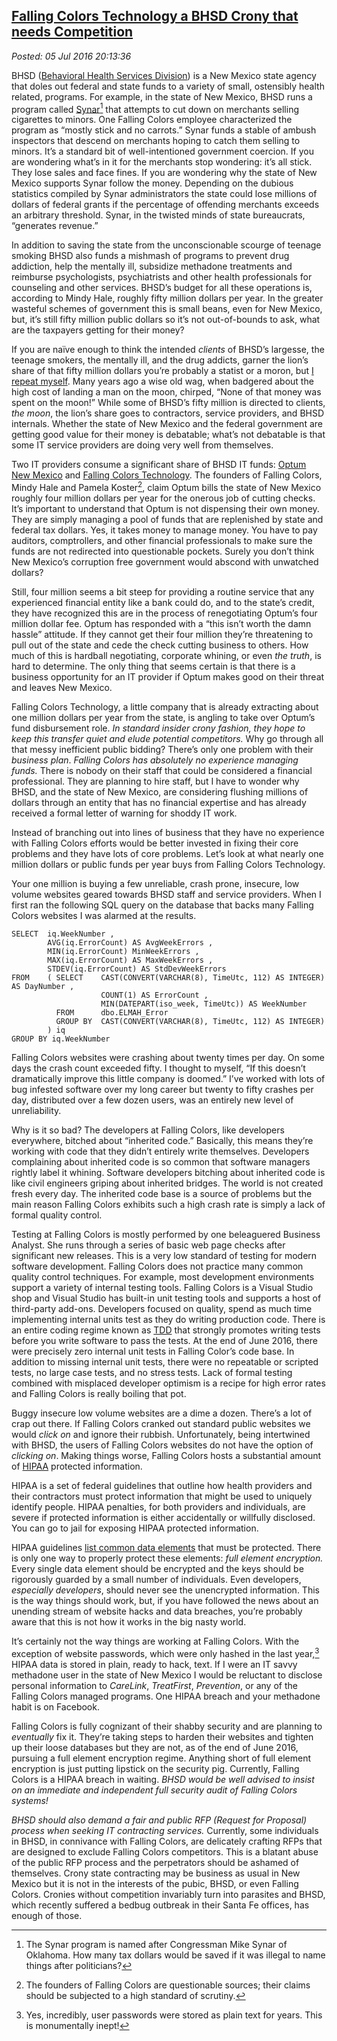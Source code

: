  
[Falling Colors Technology a BHSD Crony that needs Competition](https://analyzethedatanotthedrivel.org/2016/07/05/falling-colors-technology-a-bhsd-crony-that-needs-competition/)
-----------------------------------------------------------------------------------------------------------------------------------------------------

*Posted: 05 Jul 2016 20:13:36*

BHSD ([Behavioral Health Services
Division](https://www.hsd.state.nm.us/Behavioral_health_services_division.aspx))
is a New Mexico state agency that doles out federal and state funds to a
variety of small, ostensibly health related, programs. For example, in
the state of New Mexico, BHSD runs a program called
[Synar](https://www.samhsa.gov/synar/about)[^5261a] that attempts to cut down
on merchants selling cigarettes to minors. One Falling Colors employee
characterized the program as “mostly stick and no carrots.” Synar funds
a stable of ambush inspectors that descend on merchants hoping to catch
them selling to minors. It’s a standard bit of well-intentioned
government coercion. If you are wondering what’s in it for the merchants
stop wondering: it’s all stick. They lose sales and face fines. If you
are wondering why the state of New Mexico supports Synar follow the
money. Depending on the dubious statistics compiled by Synar
administrators the state could lose millions of dollars of federal
grants if the percentage of offending merchants exceeds an arbitrary
threshold. Synar, in the twisted minds of state bureaucrats, “generates
revenue.”

In addition to saving the state from the unconscionable scourge of
teenage smoking BHSD also funds a mishmash of programs to prevent drug
addiction, help the mentally ill, subsidize methadone treatments and
reimburse psychologists, psychiatrists and other health professionals
for counseling and other services. BHSD’s budget for all these
operations is, according to Mindy Hale, roughly fifty million dollars
per year. In the greater wasteful schemes of government this is small
beans, even for New Mexico, but, it’s still fifty million public dollars
so it’s not out-of-bounds to ask, what are the taxpayers getting for
their money?

If you are naïve enough to think the intended *clients* of BHSD’s
largesse, the teenage smokers, the mentally ill, and the drug addicts,
garner the lion’s share of that fifty million dollars you’re probably a
statist or a moron, but [I repeat
myself](https://www.twainquotes.com/Congress.html). Many years ago a wise
old wag, when badgered about the high cost of landing a man on the moon,
chirped, “None of that money was spent on the moon!” While some of
BHSD’s fifty million is directed to clients, *the moon*, the lion’s
share goes to contractors, service providers, and BHSD internals.
Whether the state of New Mexico and the federal government are getting
good value for their money is debatable; what’s not debatable is that
some IT service providers are doing very well from themselves.

Two IT providers consume a significant share of BHSD IT funds: [Optum
New Mexico](https://www.optumhealthnewmexico.com/) and [Falling Colors
Technology](https://www.linkedin.com/company/falling-colors-technology).
The founders of Falling Colors, Mindy Hale and Pamela Koster[^5261b], claim
Optum bills the state of New Mexico roughly four million dollars per
year for the onerous job of cutting checks. It’s important to understand
that Optum is not dispensing their own money. They are simply managing a
pool of funds that are replenished by state and federal tax dollars.
Yes, it takes money to manage money. You have to pay auditors,
comptrollers, and other financial professionals to make sure the funds
are not redirected into questionable pockets. Surely you don’t think New
Mexico’s corruption free government would abscond with unwatched
dollars?

Still, four million seems a bit steep for providing a routine service
that any experienced financial entity like a bank could do, and to the
state’s credit, they have recognized this are in the process of
renegotiating Optum’s four million dollar fee. Optum has responded with
a “this isn’t worth the damn hassle” attitude. If they cannot get their
four million they’re threatening to pull out of the state and cede the
check cutting business to others. How much of this is hardball
negotiating, corporate whining, or even *the truth*, is hard to
determine. The only thing that seems certain is that there is a business
opportunity for an IT provider if Optum makes good on their threat and
leaves New Mexico.

Falling Colors Technology, a little company that is already extracting
about one million dollars per year from the state, is angling to take
over Optum’s fund disbursement role. *In standard insider crony fashion,
they hope to keep this transfer quiet and elude potential competitors.*
Why go through all that messy inefficient public bidding? There’s only
one problem with their *business plan*. *Falling Colors has absolutely
no experience managing funds.* There is nobody on their staff that could
be considered a financial professional. They are planning to hire staff,
but I have to wonder why BHSD, and the state of New Mexico, are
considering flushing millions of dollars through an entity that has no
financial expertise and has already received a formal letter of warning
for shoddy IT work.

Instead of branching out into lines of business that they have no
experience with Falling Colors efforts would be better invested in
fixing their core problems and they have lots of core problems. Let’s
look at what nearly one million dollars or public funds per year buys
from Falling Colors Technology.

Your one million is buying a few unreliable, crash prone, insecure, low
volume websites geared towards BHSD staff and service providers. When I
first ran the following SQL query on the database that backs many
Falling Colors websites I was alarmed at the results.

    SELECT  iq.WeekNumber ,
            AVG(iq.ErrorCount) AS AvgWeekErrors ,
            MIN(iq.ErrorCount) MinWeekErrors ,
            MAX(iq.ErrorCount) AS MaxWeekErrors ,
            STDEV(iq.ErrorCount) AS StdDevWeekErrors
    FROM    ( SELECT    CAST(CONVERT(VARCHAR(8), TimeUtc, 112) AS INTEGER) AS DayNumber ,
                        COUNT(1) AS ErrorCount ,
                        MIN(DATEPART(iso_week, TimeUtc)) AS WeekNumber
              FROM      dbo.ELMAH_Error
              GROUP BY  CAST(CONVERT(VARCHAR(8), TimeUtc, 112) AS INTEGER)
            ) iq
    GROUP BY iq.WeekNumber

Falling Colors websites were crashing about twenty times per day. On
some days the crash count exceeded fifty. I thought to myself, “If this
doesn’t dramatically improve this little company is doomed.” I’ve worked
with lots of bug infested software over my long career but twenty to
fifty crashes per day, distributed over a few dozen users, was an
entirely new level of unreliability.

Why is it so bad? The developers at Falling Colors, like developers
everywhere, bitched about “inherited code.” Basically, this means
they’re working with code that they didn’t entirely write themselves.
Developers complaining about inherited code is so common that software
managers rightly label it whining. Software developers bitching about
inherited code is like civil engineers griping about inherited bridges.
The world is not created fresh every day. The inherited code base is a
source of problems but the main reason Falling Colors exhibits such a
high crash rate is simply a lack of formal quality control.

Testing at Falling Colors is mostly performed by one beleaguered
Business Analyst. She runs through a series of basic web page checks
after significant new releases. This is a very low standard of testing
for modern software development. Falling Colors does not practice many
common quality control techniques. For example, most development
environments support a variety of internal testing tools. Falling Colors
is a Visual Studio shop and Visual Studio has built-in unit testing
tools and supports a host of third-party add-ons. Developers focused on
quality, spend as much time implementing internal units test as they do
writing production code. There is an entire coding regime known as
[TDD](https://agiledata.org/essays/tdd.html) that strongly promotes
writing tests before you write software to pass the tests. At the end of
June 2016, there were precisely zero internal unit tests in Falling
Color’s code base. In addition to missing internal unit tests, there
were no repeatable or scripted tests, no large case tests, and no stress
tests. Lack of formal testing combined with misplaced developer optimism
is a recipe for high error rates and Falling Colors is really boiling
that pot.

Buggy insecure low volume websites are a dime a dozen. There’s a lot of
crap out there. If Falling Colors cranked out standard public websites
we would *click on* and ignore their rubbish. Unfortunately, being
intertwined with BHSD, the users of Falling Colors websites do not have
the option of *clicking on*. Making things worse, Falling Colors hosts a
substantial amount of
[HIPAA](https://www.hhs.gov/hipaa/for-professionals/privacy/) protected
information.

HIPAA is a set of federal guidelines that outline how health providers
and their contractors must protect information that might be used to
uniquely identify people. HIPAA penalties, for both providers and
individuals, are severe if protected information is either accidentally
or willfully disclosed. You can go to jail for exposing HIPAA protected
information.

HIPAA guidelines [list common data
elements](https://en.wikipedia.org/wiki/Protected_health_information)
that must be protected. There is only one way to properly protect these
elements: *full element encryption.* Every single data element should be
encrypted and the keys should be rigorously guarded by a small number of
individuals. Even developers, *especially developers*, should never see
the unencrypted information. This is the way things should work, but, if
you have followed the news about an unending stream of website hacks and
data breaches, you’re probably aware that this is not how it works in
the big nasty world.

It’s certainly not the way things are working at Falling Colors. With
the exception of website passwords, which were only hashed in the last
year,[^5261c] HIPAA data is stored in plain, ready to hack, text. If I were
an IT savvy methadone user in the state of New Mexico I would be
reluctant to disclose personal information to *CareLink*, *TreatFirst*,
*Prevention*, or any of the Falling Colors managed programs. One HIPAA
breach and your methadone habit is on Facebook.

Falling Colors is fully cognizant of their shabby security and are
planning to *eventually* fix it. They’re taking steps to harden their
websites and tighten up their loose databases but they are not, as of
the end of June 2016, pursuing a full element encryption regime.
Anything short of full element encryption is just putting lipstick on
the security pig. Currently, Falling Colors is a HIPAA breach in
waiting. *BHSD would be well advised to insist on an immediate and
independent full security audit of Falling Colors systems!*

*BHSD should also demand a fair and public RFP (Request for Proposal)
process when seeking IT contracting services.* Currently, some
individuals in BHSD, in connivance with Falling Colors, are delicately
crafting RFPs that are designed to exclude Falling Colors competitors.
This is a blatant abuse of the public RFP process and the perpetrators
should be ashamed of themselves. Crony state contracting may be business
as usual in New Mexico but it is not in the interests of the pubic,
BHSD, or even Falling Colors. Cronies without competition invariably
turn into parasites and BHSD, which recently suffered a bedbug outbreak
in their Santa Fe offices, has enough of those.

[^5261a]: The Synar program is named after Congressman Mike Synar of
    Oklahoma. How many tax dollars would be saved if it was illegal to
    name things after politicians?

[^5261b]: The founders of Falling Colors are questionable sources; their
    claims should be subjected to a high standard of scrutiny.

[^5261c]: Yes, incredibly, user passwords were stored as plain text for
    years. This is monumentally inept!
